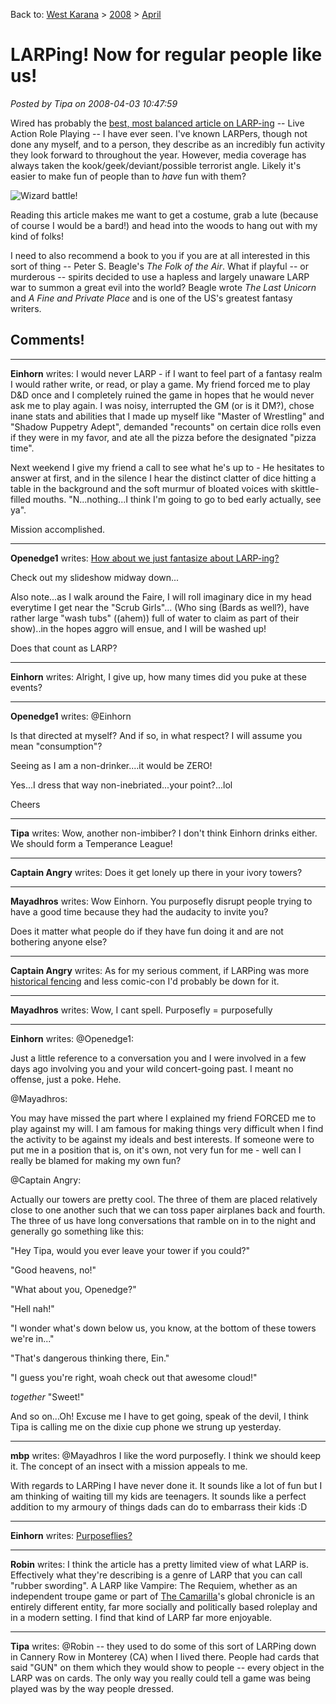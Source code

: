 Back to: [West Karana](/posts/westkarana.md) > [2008](/posts/2008/westkarana.md) > [April](./westkarana.md)
# LARPing! Now for regular people like us!

*Posted by Tipa on 2008-04-03 10:47:59*

Wired has probably the [best, most balanced article on LARP-ing](http://www.wired.com/culture/lifestyle/multimedia/2008/03/gallery_larping) -- Live Action Role Playing -- I have ever seen. I've known LARPers, though not done any myself, and to a person, they describe as an incredibly fun activity they look forward to throughout the year. However, media coverage has always taken the kook/geek/deviant/possible terrorist angle. Likely it's easier to make fun of people than to *have* fun with them?

![Wizard battle!](http://www.wired.com/images/slideshow/2008/03/gallery_larping/4.jpg)

Reading this article makes me want to get a costume, grab a lute (because of course I would be a bard!) and head into the woods to hang out with my kind of folks!

I need to also recommend a book to you if you are at all interested in this sort of thing -- Peter S. Beagle's *The Folk of the Air*. What if playful -- or murderous -- spirits decided to use a hapless and largely unaware LARP war to summon a great evil into the world? Beagle wrote *The Last Unicorn* and *A Fine and Private Place* and is one of the US's greatest fantasy writers.

## Comments!

---

**Einhorn** writes: I would never LARP - if I want to feel part of a fantasy realm I would rather write, or read, or play a game. My friend forced me to play D&D once and I completely ruined the game in hopes that he would never ask me to play again. I was noisy, interrupted the GM (or is it DM?), chose inane stats and abilities that I made up myself like "Master of Wrestling" and "Shadow Puppetry Adept", demanded "recounts" on certain dice rolls even if they were in my favor, and ate all the pizza before the designated "pizza time".

Next weekend I give my friend a call to see what he's up to - He hesitates to answer at first, and in the silence I hear the distinct clatter of dice hitting a table in the background and the soft murmur of bloated voices with skittle-filled mouths. "N...nothing...I think I'm going to go to bed early actually, see ya".

Mission accomplished.

---

**Openedge1** writes: [
How about we just fantasize about LARP-ing?](http://www.gaxonline.com/profile/Openedge1 "Openedge1 Renfaire Dress Up")

Check out my slideshow midway down...

Also note...as I walk around the Faire, I will roll imaginary dice in my head everytime I get near the "Scrub Girls"... (Who sing (Bards as well?), have rather large "wash tubs" ((ahem)) full of water to claim as part of their show)..in the hopes aggro will ensue, and I will be washed up!

Does that count as LARP?

---

**Einhorn** writes: Alright, I give up, how many times did you puke at these events?

---

**Openedge1** writes: @Einhorn

Is that directed at myself? And if so, in what respect? I will assume you mean "consumption"?

Seeing as I am a non-drinker....it would be ZERO!

Yes...I dress that way non-inebriated...your point?...lol

Cheers

---

**Tipa** writes: Wow, another non-imbiber? I don't think Einhorn drinks either. We should form a Temperance League!

---

**Captain Angry** writes: Does it get lonely up there in your ivory towers?

---

**Mayadhros** writes: Wow Einhorn. You purposefly disrupt people trying to have a good time because they had the audacity to invite you? 

Does it matter what people do if they have fun doing it and are not bothering anyone else?

---

**Captain Angry** writes: As for my serious comment, if LARPing was more [historical fencing](http://www.youtube.com/watch?v=CRlW6NmDIfc) and less comic-con I'd probably be down for it.

---

**Mayadhros** writes: Wow, I cant spell. Purposefly = purposefully

---

**Einhorn** writes: @Openedge1: 

Just a little reference to a conversation you and I were involved in a few days ago involving you and your wild concert-going past. I meant no offense, just a poke. Hehe.

@Mayadhros: 

You may have missed the part where I explained my friend FORCED me to play against my will. I am famous for making things very difficult when I find the activity to be against my ideals and best interests. If someone were to put me in a position that is, on it's own, not very fun for me - well can I really be blamed for making my own fun?

@Captain Angry:

Actually our towers are pretty cool. The three of them are placed relatively close to one another such that we can toss paper airplanes back and fourth. The three of us have long conversations that ramble on in to the night and generally go something like this: 

"Hey Tipa, would you ever leave your tower if you could?"

"Good heavens, no!"

"What about you, Openedge?"

"Hell nah!"

"I wonder what's down below us, you know, at the bottom of these towers we're in..."

"That's dangerous thinking there, Ein."

"I guess you're right, woah check out that awesome cloud!"

*together* "Sweet!"

And so on...Oh! Excuse me I have to get going, speak of the devil, I think Tipa is calling me on the dixie cup phone we strung up yesterday.

---

**mbp** writes: @Mayadhros I like the word purposefly. I think we should keep it. The concept of an insect with a mission appeals to me.

With regards to LARPing I have never done it. It sounds like a lot of fun but I am thinking of waiting till my kids are teenagers. It sounds like a perfect addition to my armoury of things dads can do to embarrass their kids :D

---

**Einhorn** writes:  [Purposeflies?](http://img296.imageshack.us/img296/7192/purposefliessu7.jpg)

---

**Robin** writes: I think the article has a pretty limited view of what LARP is. Effectively what they're describing is a genre of LARP that you can call "rubber swording". A LARP like Vampire: The Requiem, whether as an independent troupe game or part of [The Camarilla](http://camarilla.white-wolf.com "The Camarilla")'s global chronicle is an entirely different entity, far more socially and politically based roleplay and in a modern setting. I find that kind of LARP far more enjoyable.

---

**Tipa** writes: @Robin -- they used to do some of this sort of LARPing down in Cannery Row in Monterey (CA) when I lived there. People had cards that said "GUN" on them which they would show to people -- every object in the LARP was on cards. The only way you really could tell a game was being played was by the way people dressed.

